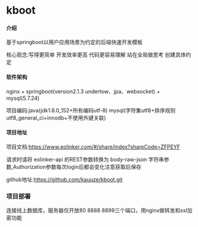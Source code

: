 # kboot

#### 介绍
基于springboot以用户应用场景为约定的后端快速开发模板
 
核心观念:写得更简单 开发效率更高 代码更容易理解 站在全局做思考 创建具体约定

#### 软件架构
nginx + springboot(version2.1.3 undertow、jpa、websocket) + mysql(5.7.24)

项目编码:java(jdk1.8.0_152+所有编码utf-8) mysql(字符集utf8+排序规则utf8_general_ci+innodb+不使用外键关联)

#### 项目地址
项目文档:https://www.eolinker.com/#/share/index?shareCode=ZFPEYF

请求时请将 eolinker-api 的REST参数转换为 body-raw-json 字符串参数,Authorization参数每次login后都会变化注意获取后保存

github地址:https://github.com/kauuze/kboot.git

### 项目部署
连接线上数据库，服务器仅开放80 8888 8899三个端口，用nginx做转发和ssl加密功能